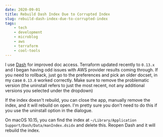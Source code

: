 ```yaml
---
date: 2020-09-01
title: Rebuild Dash Index Due to Corrupted Index
slug: rebuild-dash-index-due-to-corrupted-index
tags:
    - tech
    - development
    - microblog
    - aws
    - terraform
    - cool-tools
---
```


I use [Dash](https://bit.ly/3gWSLEJ) for improved doc access.
Terraform updated recently to `0.13.x` and I began having odd issues with AWS provider results coming through.
If you need to rollback, just go to the preferences and pick an older docset, in my case `0.13.0` worked correctly.
Make sure to remove the problematic version (the uninstall refers to just the most recent, not any additional versions you selected under the dropdown)

If the index doesn't rebuild, you can close the app, manually remove the index, and it will rebuild on open.
I'm pretty sure you don't need to do this if you use the uninstall option in the dialogue.

On macOS 10.15, you can find the index at `~/Library/Application Support/Dash/Data/manIndex.dsidx` and delete this.
Reopen Dash and it will rebuild the index.
